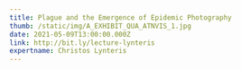 ```yaml
---
title: Plague and the Emergence of Epidemic Photography
thumb: /static/img/A_EXHIBIT_QUA_ATNVIS_1.jpg
date: 2021-05-09T13:00:00.000Z
link: http://bit.ly/lecture-lynteris
expertname: Christos Lynteris
---
```

